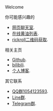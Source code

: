 Welcome

你可能感兴趣的
*   [网页聊天室](https://arcxingye.github.io/utu.html?url=https://chat.getloli.com/room/@seiya).
*   [在线黄油列表](https://arcxingye.github.io/game).
*   [rickroll二维码获取](https://arcxingye.github.io/rr/qrcode).

相关主页
*   [Github](https://github.com/arcxingye).
*   [bilibili](https://space.bilibili.com/3853579).
*   [个人博客](https://xingye.me/).

其它联系
*   [QQ群1054123593](https://qm.qq.com/cgi-bin/qm/qr?k=5lIi5Hfbd00FUA_Y13W40NEmzl8O9are&jump_from=webapi).
*   [Line群](https://line.me/R/ti/g/4aiPvAqIm3).
*   [Telegram群](https://t.me/+tCqug8nQlXthZTZl).
